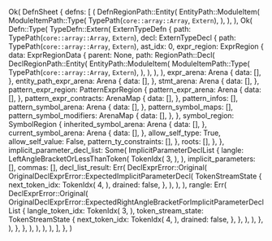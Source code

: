 Ok(
    DefnSheet {
        defns: [
            (
                DefnRegionPath::Entity(
                    EntityPath::ModuleItem(
                        ModuleItemPath::Type(
                            TypePath(`core::array::Array`, `Extern`),
                        ),
                    ),
                ),
                Ok(
                    Defn::Type(
                        TypeDefn::Extern(
                            ExternTypeDefn {
                                path: TypePath(`core::array::Array`, `Extern`),
                                decl: ExternTypeDecl {
                                    path: TypePath(`core::array::Array`, `Extern`),
                                    ast_idx: 0,
                                    expr_region: ExprRegion {
                                        data: ExprRegionData {
                                            parent: None,
                                            path: RegionPath::Decl(
                                                DeclRegionPath::Entity(
                                                    EntityPath::ModuleItem(
                                                        ModuleItemPath::Type(
                                                            TypePath(`core::array::Array`, `Extern`),
                                                        ),
                                                    ),
                                                ),
                                            ),
                                            expr_arena: Arena {
                                                data: [],
                                            },
                                            entity_path_expr_arena: Arena {
                                                data: [],
                                            },
                                            stmt_arena: Arena {
                                                data: [],
                                            },
                                            pattern_expr_region: PatternExprRegion {
                                                pattern_expr_arena: Arena {
                                                    data: [],
                                                },
                                                pattern_expr_contracts: ArenaMap {
                                                    data: [],
                                                },
                                                pattern_infos: [],
                                                pattern_symbol_arena: Arena {
                                                    data: [],
                                                },
                                                pattern_symbol_maps: [],
                                                pattern_symbol_modifiers: ArenaMap {
                                                    data: [],
                                                },
                                            },
                                            symbol_region: SymbolRegion {
                                                inherited_symbol_arena: Arena {
                                                    data: [],
                                                },
                                                current_symbol_arena: Arena {
                                                    data: [],
                                                },
                                                allow_self_type: True,
                                                allow_self_value: False,
                                                pattern_ty_constraints: [],
                                            },
                                            roots: [],
                                        },
                                    },
                                    implicit_parameter_decl_list: Some(
                                        ImplicitParameterDeclList {
                                            langle: LeftAngleBracketOrLessThanToken(
                                                TokenIdx(
                                                    3,
                                                ),
                                            ),
                                            implicit_parameters: [],
                                            commas: [],
                                            decl_list_result: Err(
                                                DeclExprError::Original(
                                                    OriginalDeclExprError::ExpectedImplicitParameterDecl(
                                                        TokenStreamState {
                                                            next_token_idx: TokenIdx(
                                                                4,
                                                            ),
                                                            drained: false,
                                                        },
                                                    ),
                                                ),
                                            ),
                                            rangle: Err(
                                                DeclExprError::Original(
                                                    OriginalDeclExprError::ExpectedRightAngleBracketForImplicitParameterDeclList {
                                                        langle_token_idx: TokenIdx(
                                                            3,
                                                        ),
                                                        token_stream_state: TokenStreamState {
                                                            next_token_idx: TokenIdx(
                                                                4,
                                                            ),
                                                            drained: false,
                                                        },
                                                    },
                                                ),
                                            ),
                                        },
                                    ),
                                },
                            },
                        ),
                    ),
                ),
            ),
        ],
    },
)